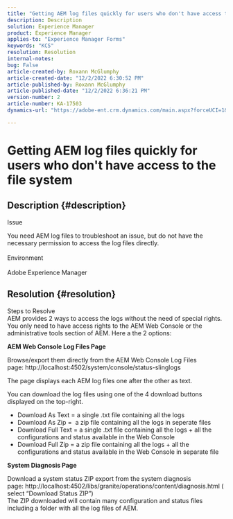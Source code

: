 ```yaml
---
title: "Getting AEM log files quickly for users who don't have access to the file system"
description: Description
solution: Experience Manager
product: Experience Manager
applies-to: "Experience Manager Forms"
keywords: "KCS"
resolution: Resolution
internal-notes: 
bug: False
article-created-by: Roxann McGlumphy
article-created-date: "12/2/2022 6:30:52 PM"
article-published-by: Roxann McGlumphy
article-published-date: "12/2/2022 6:36:21 PM"
version-number: 2
article-number: KA-17503
dynamics-url: "https://adobe-ent.crm.dynamics.com/main.aspx?forceUCI=1&pagetype=entityrecord&etn=knowledgearticle&id=a20b746f-6f72-ed11-9561-6045bd006079"

---
```

# Getting AEM log files quickly for users who don't have access to the file system

## Description {#description}


Issue

You need AEM log files to troubleshoot an issue, but do not have the necessary permission to access the log files directly.
<br><br>Environment<br><br>
Adobe Experience Manager


## Resolution {#resolution}

Steps to Resolve<br>
AEM provides 2 ways to access the logs without the need of special rights. You only need to have access rights to the AEM Web Console or the administrative tools section of AEM. Here a the 2 options:

<b>AEM Web Console Log Files Page</b>

Browse/export them directly from the AEM Web Console Log Files page: http://localhost:4502/system/console/status-slinglogs

The page displays each AEM log files one after the other as text.

You can download the log files using one of the 4 download buttons displayed on the top-right.

- Download As Text = a single .txt file containing all the logs
- Download As Zip =  a zip file containing all the logs in seperate files
- Download Full Text = a single .txt file containing all the logs + all the configurations and status available in the Web Console
- Download Full Zip = a zip file containing all the logs + all the configurations and status available in the Web Console in separate file


<b>System Diagnosis Page</b>

Download a system status ZIP export from the system diagnosis page: http://localhost:4502/libs/granite/operations/content/diagnosis.html (select “Download Status ZIP”)
<br>The ZIP downloaded will contain many configuration and status files including a folder with all the log files of AEM.
